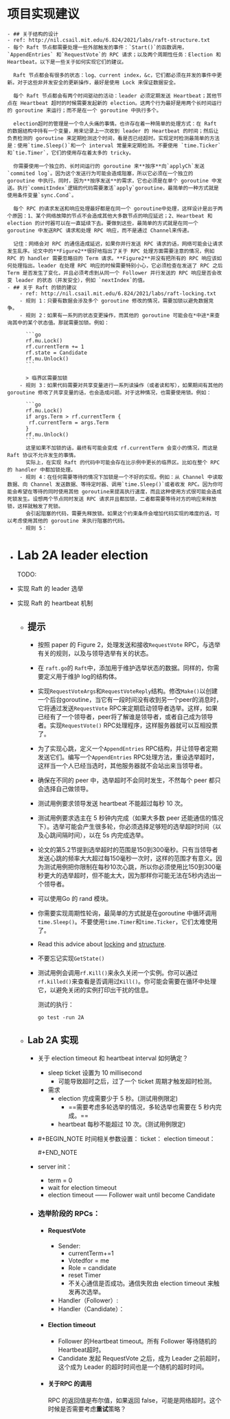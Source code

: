 # 项目实现建议
	- ## 关于结构的设计
	- ref: http://nil.csail.mit.edu/6.824/2021/labs/raft-structure.txt
	- 每个 Raft 节点都需要处理一些外部触发的事件：`Start()`的函数调用，`AppendEntries` 和`RequestVote`的 RPC 请求；以及两个周期性任务：Election 和 Heartbeat。以下是一些关于如何实现它们的建议。
	  
	  Raft 节点都会有很多的状态：log、current index，&c，它们都必须在并发的事件中更新。对于这些非并发安全的更新操作，最好是使用 Lock 来保证数据安全。
	  
	  每个 Raft 节点都会有两个时间驱动的活动：leader 必须定期发送 Heartbeat；其他节点在 Heartbeat 超时的时候需要发起新的 election。这两个行为最好是用两个长时间运行的 goroutine 来运行；而不是在一个 goroutine 中执行多个。
	  
	  election超时的管理是一个令人头痛的事情。也许存在着一种简单的处理方式：在 Raft 的数据结构中持有一个变量，用来记录上一次收到 leader 的 Heartbeat 的时间；然后让负责检测的 goroutine 来定期检测这个时间，看是否已经超时。实现定时检测最简单的方法是：使用`time.Sleep()`和一个 interval 常量来定期检测。不要使用 `time.Ticker`和`tie.Timer`，它们的使用存在着太多的 tricky。
	  
	  你需要使用一个独立的、长时间运行的 goroutine 来**按序**向`applyCh`发送`commited log`。因为这个发送行为可能会造成阻塞，所以它必须在一个独立的 goroutine 中执行。同时，因为**按序发送**的需求，它也必须是在单个 goroutine 中发送。执行`commitIndex`逻辑的代码需要激活`apply`goroutine，最简单的一种方式就是使用条件变量`sync.Cond`。
	  
	  每个 RPC 的请求发送和响应处理最好都是在同一个 goroutine中处理，这样设计是出于两个原因：1、某个网络故障的节点不会造成其他大多数节点的响应延迟；2、Heartbeat 和 election 的计时器可以在一直延续下去。要做到这些，最简单的方式就是在同一个 goroutine 中发送RPC 请求和处理 RPC 响应，而不是通过 Channel来传递。
	  
	  记住：网络会对 RPC 的通信造成延迟，如果你并行发送 RPC 请求的话，网络可能会让请求发生乱序。论文中的**Figure2**很好地指出了关于 RPC 处理方面需要注意的情况，例如 RPC 的 handler 需要忽略旧的 Term 请求。**Figure2**并没有把所有的 RPC 响应该如何处理指出。leader 在处理 RPC 响应的时候需要特别小心，它必须检查在发送了 RPC 之后Term 是否发生了变化，并且必须考虑到从同一个 Follower 并行发送的 RPC 响应是否会改变 leader 的状态（并发安全），例如 `nextIndex`的值。
	- ## 关于 Raft 的锁的建议
		- ref: http://nil.csail.mit.edu/6.824/2021/labs/raft-locking.txt
		- 规则 1：只要有数据会涉及多个 goroutine 修改的情况，需要加锁以避免数据竞争。
		- 规则 2：如果有一系列的状态变更操作，而其他的 goroutine 可能会在*中途*来查询其中的某个状态值。那就需要加锁。例如：
		  
		  ```go
		  rf.mu.Lock()
		  rf.currentTerm += 1
		  rf.state = Candidate
		  rf.mu.Unlock()
		  ```
		  
		  > 临界区需要加锁
		- 规则 3：如果代码需要对共享变量进行一系列读操作（或者读和写），如果期间有其他的 goroutine 修改了共享变量的话，也会造成问题。对于这种情况，也需要使用锁。例如：
		  
		  ```go
		  rf.mu.Lock()
		  if args.Term > rf.currentTerm {
		   rf.currentTerm = args.Term
		  }
		  rf.mu.Unlock()
		  ```
		  这里如果不加锁的话，最终有可能会变成 rf.currentTerm 会变小的情况，而这是 Raft 协议不允许发生的事情。
		  实际上，在实现 Raft 的代码中可能会存在比示例中更长的临界区。比如在整个 RPC 的 handler 中都加锁处理。
		- 规则 4：在任何需要等待的情况下加锁是一个不好的实现。例如：从 Channel 中读取数据、向 Channel 发送数据、等待定时器、调用`time.Sleep()`或者收发 RPC。因为你可能会希望在等待的同时使用其他 goroutine来提高执行速度，而且这种使用方式很可能会造成死锁发生。设想两个节点同时发送 RPC 请求并且都加锁，二者都需要等待对方的响应来释放锁，这样就触发了死锁。
		  会引起阻塞的代码，需要先释放锁。如果这个约束条件会增加代码实现的难度的话，可以考虑使用其他的 goroutine 来执行阻塞的代码。
		- 规则 5：
- # Lab 2A leader election
  
  TODO:
- 实现 Raft 的 leader 选举
- 实现 Raft 的 heartbeat 机制
	- ## 提示
		- 按照 paper 的 Figure 2，处理发送和接收`RequestVote` RPC，与选举有关的规则，以及与领导选举有关的状态。
		- 在 `raft.go`的 `Raft`中，添加用于维护选举状态的数据。同样的，你需要定义用于维护 log的结构体。
		- 实现`RequestVoteArgs`和`RequestVoteReply`结构。修改`Make()`以创建一个后台goroutine，当它有一段时间没有收到另一个peer的消息时，它将通过发送`RequestVote` RPC来定期启动领导者选举。这样，如果已经有了一个领导者，peer将了解谁是领导者，或者自己成为领导者。实现`RequestVote()` RPC处理程序，这样服务器就可以互相投票了。
		- 为了实现心跳，定义一个`AppendEntries` RPC结构，并让领导者定期发送它们。编写一个`AppendEntries` RPC处理方法，重设选举超时，这样当一个人已经当选时，其他服务器就不会站出来当领导者。
		- 确保在不同的 peer 中，选举超时不会同时发生，不然每个 peer 都只会选择自己做领导。
		- 测试用例要求领导发送 heartbeat 不能超过每秒 10 次。
		- 测试用例要求选主在 5 秒钟内完成（如果大多数 peer 还能通信的情况下）。选举可能会产生很多轮，你必须选择足够短的选举超时时间（以及心跳间隔时间），以在 5s 内完成选举。
		- 论文的第5.2节提到选举超时的范围是150到300毫秒。只有当领导者发送心跳的频率大大超过每150毫秒一次时，这样的范围才有意义。因为测试用例把你限制在每秒10次心跳，所以你必须使用比150到300毫秒更大的选举超时，但不能太大，因为那样你可能无法在5秒内选出一个领导者。
		- 可以使用Go 的 rand 模块。
		- 你需要实现周期性轮询，最简单的方式就是在goroutine 中循环调用 `time.Sleep()`。不要使用`time.Timer`和`time.Ticker`，它们太难使用了。
		- Read this advice about [locking](http://nil.csail.mit.edu/6.824/2020/labs/raft-locking.txt)  and [structure](http://nil.csail.mit.edu/6.824/2020/labs/raft-structure.txt).
		- 不要忘记实现`GetState()`
		- 测试用例会调用`rf.Kill()`来永久关闭一个实例。你可以通过`rf.killed()`来查看是否调用过`Kill()`。你可能会需要在循环中处理它，以避免关闭的实例打印出干扰的信息。
		  
		  
		  测试的执行：
		  ```shell
		  go test -run 2A
		  ```
	- ## Lab 2A 实现
		- 关于 election timeout 和 heartbeat interval 如何确定？
			- sleep ticket 设置为 10 millisecond
				- 可能导致超时之后，过了一个 ticket 周期才触发超时检测。
			- 需求
				- election 完成需要少于 5 秒。(测试用例限定)
					- ==需要考虑多轮选举的情况，多轮选举也需要在 5 秒内完成。==
				- heartbeat 每秒不能超过 10 次。(测试用例限定)
		- #+BEGIN_NOTE
		  时间相关参数设置：
		  ticket：
		  election timeout：
		  
		  #+END_NOTE
		- server init：
			- term = 0
			- wait for election timeout
			- election timeout —— Follower wait until become Candidate
		- ### 选举阶段的 RPCs：
			- #### RequestVote
				- Sender:
					- currentTerm+=1
					- Votedfor = me
					- Role = candidate
					- reset Timer
					- 不关心通信是否成功。通信失败由 election timeout 来触发再次选举。
				- Handler（Follower）:
				- Handler（Candidate）：
			- #### Election timeout
				- Follower 的Heartbeat timeout。所有 Follower 等待随机的 Heartbeat超时。
				- Candidate 发起 RequestVote 之后，成为 Leader 之前超时，这个成为 Leader 的超时时间也是一个随机的超时时间。
			- #### 关于RPC 的调用
			  RPC 的返回值是布尔值，如果返回 false，可能是网络超时。这个时候是否需要考虑**重试**策略？
